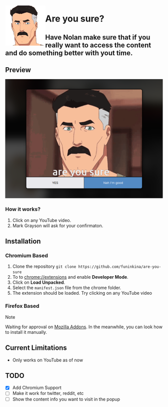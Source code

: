 <img src="chrome/icons/icon-128.png" align="left"></img>
# Are you sure?
## Have Nolan make sure that if you really want to access the content and do something better with yout time.

## Preview
![screenshot](screenshot.png)

### How it works?
1. Click on any YouTube video.
2. Mark Grayson will ask for your confirmaton.

## Installation

### Chromium Based
1. Clone the repository `git clone https://github.com/funinkina/are-you-sure`
2. To to [chrome://extensions](chrome://extensions) and enable **Developer Mode**.
3. Click on **Load Unpacked**.
4. Select the `manifest.json` file from the chrome folder.
5. The extension should be loaded. Try clicking on any YouTube video
   

### Firefox Based
> [!NOTE]
> Waiting for approval on [Mozilla Addons](https://addons.mozilla.org/). In the meanwhile, you can look how to install it manually.

## Current Limitations
- Only works on YouTube as of now
  
## TODO
- [x] Add Chromium Support
- [ ] Make it work for twitter, reddit, etc
- [ ] Show the content info you want to visit in the popup